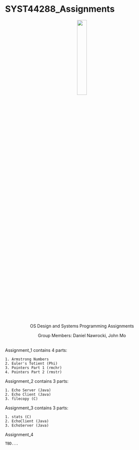 
# SYST44288_Assignments
<p align="center">
<img src="https://i.imgur.com/3hlvjON.png" width="25%" height="25%">

<p align="center">
OS Design and  Systems Programming Assignments
<p align="center">
Group Members: Daniel Nawrocki, John Mo
<br>
<br>

Assignment_1 contains 4 parts:

	1. Armstrong Numbers
	2. Euler's Totient (Phi)
	3. Pointers Part 1 (rmchr)
	4. Pointers Part 2 (rmstr)
	
Assignment_2 contains 3 parts:

	1. Echo Server (Java)
	2. Echo Client (Java)
	3. filecopy (C)
	
Assignment_3 contains 3 parts:

	1. stats (C)
	2. EchoClient (Java)
	3. EchoServer (Java)

Assignment_4 
	
	TBD...
